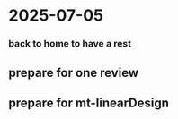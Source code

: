 # 2025-07-05
### back to home to have a rest
## prepare for one review
## prepare for mt-linearDesign

